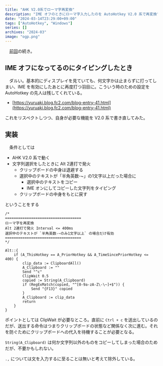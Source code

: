 ```yaml
---
title: "AHK V2.0系でローマ字再変換"
description: "IME オフのときにローマ字入力したのを AutoHotkey V2.0 系で再変換する"
date: "2024-03-14T23:29:00+09:00"
tags: ["AutoHotkey", "Windows"]
series: []
archives: "2024-03"
image: "ogp.png"
---
```



　[前回](https://tbsmcd.net/post/my-first-ahk/)の続き。

## IME オフになってるのにタイピングしたとき

　ダルい。基本的にディスプレイを見ていても、何文字かは止まらずに打ってしまい、IME を有効にしたあとに再度打つ羽目に。こういう時のための設定を AutoHotkey の先人は残してくれている。

- [https://yuruaki.blog.fc2.com/blog-entry-41.html](https://yuruaki.blog.fc2.com/blog-entry-41.html)

これをリスペクトしつつ、自身が必要な機能を V2.0 系で書き直してみた。

## 実装

　条件としては

- AHK V2.0 系で動く
- 文字列選択をしたときに Alt 2連打で発火
	- クリップボードの中身は退避する
	- 選択中のテキストが「半角英数-~」の1文字以上だった場合に
		- 選択中のテキストをコピー
		- IME オンにしてコピーした文字列をタイピング
	- クリップボードの中身をもとに戻す

ということをする


```plain text
/*
===================================
ローマ字を再変換
Alt 2連打で発火 Interval <= 400ms
選択中のテキストが `半角英数-~のみ1文字以上` の場合だけ有効
===================================
*/

Alt::{
    if (A_ThisHotkey == A_PriorHotkey && A_TimeSincePriorHotkey <= 400) {
        clip_data := ClipboardAll()
        A_Clipboard := ""
        Send "^c"
        ClipWait 0.5
        copied := String(A_Clipboard)
        if (RegExMatch(copied, "^[0-9a-zA-Z\-\~]+$")) {
            Send "{F13}" copied
        }
        A_Clipboard := clip_data
        return
    }
}
```

ポイントとしては ClipWait が必要なところ。直前に `Ctrl + c` を送出しているのだが、送出する命令はつまりクリップボードの状態など関係なく次に進む。それを防ぐためにクリップボードへの代入を待機することが必要となる。

`String(A_Clipboard)` は何か文字列以外のものをコピーしてしまった場合のためだが、不要かもしれない。

`.,` については文を入力するに至ることは無いと考えて除外している。
